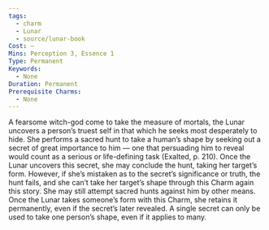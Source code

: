 ```yaml
---
tags:
  - charm
  - Lunar
  - source/lunar-book
Cost: —
Mins: Perception 3, Essence 1
Type: Permanent
Keywords:
  - None
Duration: Permanent
Prerequisite Charms:
  - None
---
```

A fearsome witch-god come to take the measure of mortals, the Lunar uncovers a person’s truest self in that which he seeks most desperately to hide. She performs a sacred hunt to take a human’s shape by seeking out a secret of great importance to him — one that persuading him to reveal would count as a serious or life-defining task (Exalted, p. 210). Once the Lunar uncovers this secret, she may conclude the hunt, taking her target’s form. However, if she’s mistaken as to the secret’s significance or truth, the hunt fails, and she can’t take her target’s shape through this Charm again this story. She may still attempt sacred hunts against him by other means. Once the Lunar takes someone’s form with this Charm, she retains it permanently, even if the secret’s later revealed. A single secret can only be used to take one person’s shape, even if it applies to many.